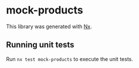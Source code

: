 # mock-products

This library was generated with [Nx](https://nx.dev).

## Running unit tests

Run `nx test mock-products` to execute the unit tests.
